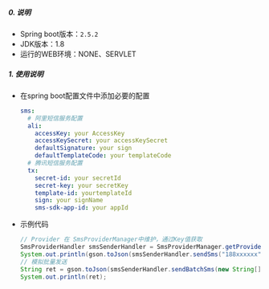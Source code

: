 ##### 0. 说明

* Spring boot版本：`2.5.2`
* JDK版本：1.8
* 运行的WEB环境：NONE、SERVLET

##### 1. 使用说明

* 在spring boot配置文件中添加必要的配置

  ```yaml
  sms:
    # 阿里短信服务配置	
    ali:
      accessKey: your AccessKey
      accessKeySecret: your accessKeySecret
      defaultSignature: your sign
      defaultTemplateCode: your templateCode
    # 腾讯短信服务配置  
    tx:
      secret-id: your secretId
      secret-key: your secretKey
      template-id: yourtemplateId
      sign: your signName
      sms-sdk-app-id: your appId
  ```

* 示例代码

  ```java
  // Provider 在 SmsProviderManager中维护，通过Key值获取
  SmsProviderHandler smsSenderHandler = SmsProviderManager.getProvider(TxSmsSenderHandler.TX_SENDER_HANDLER);
  System.out.println(gson.toJson(smsSenderHandler.sendSms("188xxxxxx", map)));
  // 模拟批量发送
  String ret = gson.toJson(smsSenderHandler.sendBatchSms(new String[]{"签名"}, "SMS_19XXXXX", new String[]{"188XXXXXX"}, new String[]{gson.toJson(map)}, null));
  System.out.println(ret);
  ```

  
